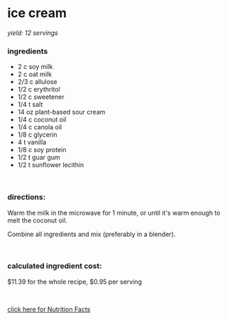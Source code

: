 # ice cream
*yield: 12 servings*

### ingredients
- 2 c soy milk
- 2 c oat milk
- 2/3 c allulose
- 1/2 c erythritol
- 1/2 c sweetener
- 1/4 t salt
- 14 oz plant-based sour cream
- 1/4 c coconut oil
- 1/4 c canola oil
- 1/8 c glycerin
- 4 t vanilla
- 1/8 c soy protein
- 1/2 t guar gum
- 1/2 t sunflower lecithin

<br>

### directions:

Warm the milk in the microwave for 1 minute, or until it's warm enough to melt the coconut oil.

Combine all ingredients and mix (preferably in a blender).


<br>

### calculated ingredient cost:

$11.39 for the whole recipe, $0.95 per serving

<br>

[click here for Nutrition Facts](https://htmlpreview.github.io/?https://github.com/nate-thegrate/vegan-chef/blob/main/compile_recipes/nutrition/nutrition_labels/ice%20cream/nutrition_facts.html)